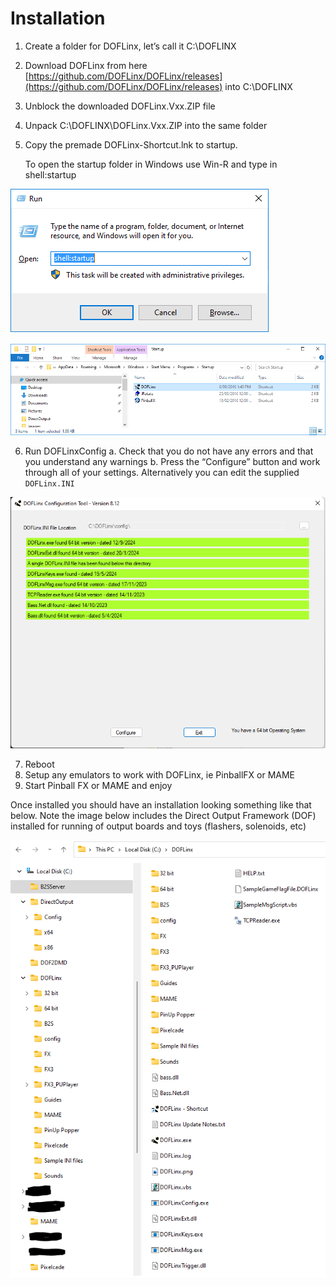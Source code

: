 # Installation

1.	Create a folder for DOFLinx, let’s call it C:\DOFLINX
2.	Download DOFLinx from here [https://github.com/DOFLinx/DOFLinx/releases](https://github.com/DOFLinx/DOFLinx/releases) into C:\DOFLINX
3.	Unblock the downloaded DOFLinx.Vxx.ZIP file
4.	Unpack C:\DOFLINX\DOFLinx.Vxx.ZIP into the same folder
5.	Copy the premade DOFLinx-Shortcut.lnk to startup.

  	To open the startup folder in Windows use Win-R and type in shell:startup
  	
![](../img/media/image1.png)

![](../img/media/image3.png)

6.	Run DOFLinxConfig
   a.	Check that you do not have any errors and that you understand any warnings
   b.	Press the “Configure” button and work through all of your settings.  Alternatively you can edit the supplied `DOFLinx.INI`

![](../img/media/DOFLinxConfig.PNG)

7.	Reboot
8.	Setup any emulators to work with DOFLinx, ie PinballFX or MAME
9.	Start Pinball FX or MAME and enjoy

Once installed you should have an installation looking something like that below.  Note the image below includes the Direct Output Framework (DOF) installed for running of output boards and toys (flashers, solenoids, etc)

![](../img/media/InstallFolder.png)
